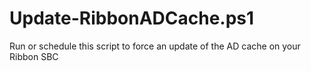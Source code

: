 # Update-RibbonADCache.ps1
Run or schedule this script to force an update of the AD cache on your Ribbon SBC
